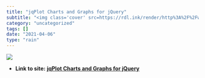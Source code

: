 ```yaml
---
title: "jqPlot Charts and Graphs for jQuery"
subtitle: "<img class='cover' src=https://rdl.ink/render/http%3A%2F%2Fwww.jqplot.com>"
category: "uncategorized"
tags: []
date: "2021-04-06"
type: "rain"
---
```

<img class="cover" src=https://rdl.ink/render/http%3A%2F%2Fwww.jqplot.com>


* **Link to site:** **[jqPlot Charts and Graphs for jQuery](http://www.jqplot.com)**